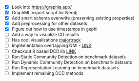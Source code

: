 - [x] Look into https://graphia.app/
- [x] GraphML export script for Neo4j
- [x] Add smart schema overwrite (preserving existing properties)
- [x] Add preprocessing for other datasets
- [x] Figure out how to use timestamps in gephi
- [ ] Add a way to visualize CD results
- [ ] Has cool visualizations [majortrack](https://majortrack.readthedocs.io/en/latest/readme_include.html#synthetic-example)
- [ ] Implementation overlapping NMI - [LINK](https://github.com/ponxosio/pyonmi)
- [ ] Checkout R based DCD lib [LINK](https://github.com/softskillsgroup/DynComm-R-package)
- [ ] Run Static Community Detection on benchmark datasets
- [ ] Run Dynamic Community Detection on benchmark datasets
- [ ] Run Representation Learning on benchmark datasets
- [ ] Implement remaining DCD methods